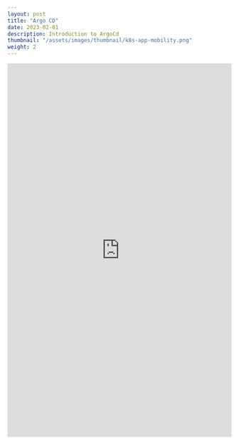 ```yaml
---
layout: post
title: "Argo CD"
date: 2023-02-01
description: Introduction to ArgoCd
thumbnail: "/assets/images/thumbnail/k8s-app-mobility.png"
weight: 2
---
```



<iframe width="100%" height="840" sandbox="allow-forms allow-modals allow-popups allow-same-origin allow-scripts" src="https://play.instruqt.com/embed/dell/tracks/intro-to-gitops-using-argocd?token=em_EpMK4jHC-fQyWK4m" style="border: 0;"></iframe>
